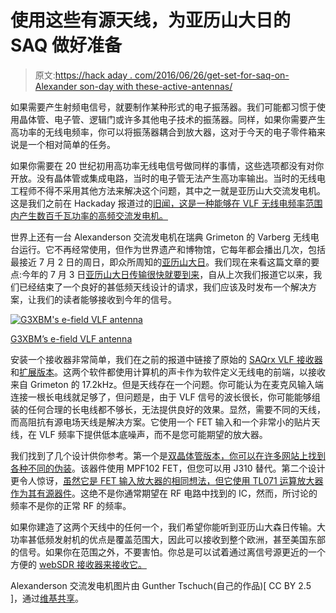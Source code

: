 # 使用这些有源天线，为亚历山大日的 SAQ 做好准备

> 原文:[https://hack aday . com/2016/06/26/get-set-for-saq-on-Alexander son-day with these-active-antennas/](https://hackaday.com/2016/06/26/get-set-for-saq-on-alexanderson-day-with-these-active-antennas/)

如果需要产生射频电信号，就要制作某种形式的电子振荡器。我们可能都习惯于使用晶体管、电子管、逻辑门或许多其他电子技术的振荡器。同样，如果你需要产生高功率的无线电频率，你可以将振荡器耦合到放大器，这对于今天的电子零件箱来说是一个相对简单的任务。

如果你需要在 20 世纪初用高功率无线电信号做同样的事情，这些选项都没有对你开放。没有晶体管或集成电路，当时的电子管无法产生高功率输出。当时的无线电工程师不得不采用其他方法来解决这个问题，其中之一就是亚历山大交流发电机。这是我们之前在 Hackaday 报道过的[旧闻，这是一种能够在 VLF 无线电频率范围内产生数百千瓦功率的高频交流发电机。](http://hackaday.com/2015/06/27/the-alexanderson-transmitter-very-low-frequency-radio-rides-again/)

世界上还有一台 Alexanderson 交流发电机在瑞典 Grimeton 的 Varberg 无线电台运行。它不再经常使用，但作为世界遗产和博物馆，它每年都会播出几次，包括最接近 7 月 2 日的周日，即众所周知的[亚历山大日](https://en.wikipedia.org/wiki/Alexanderson_Day)。我们现在来看这篇文章的要点:今年的 7 月 3 日[亚历山大日传输很快就要到来](http://alexander.n.se/reminder-of-grimeton-radiosaq-transmission/)，自从上次我们报道它以来，我们已经结束了一个良好的甚低频天线设计的请求，我们应该及时发布一个解决方案，让我们的读者能够接收到今年的信号。

[![G3XBM's e-field VLF antenna](../Images/a6ab0898c9e8c51d8887e2de250a1b5f.png)](https://hackaday.com/wp-content/uploads/2016/06/efp.jpg)

[G3XBM’s e-field VLF antenna](https://sites.google.com/site/g3xbmqrp3/antennas/efp)

安装一个接收器非常简单，我们在之前的报道中链接了原始的 [SAQrx VLF 接收器](https://sites.google.com/site/sm6lkm/saqrx/)和[扩展版本](https://sites.google.com/site/swljo30tb/)。这两个软件都使用计算机的声卡作为软件定义无线电的前端，以接收来自 Grimeton 的 17.2kHz。但是天线存在一个问题。你可能认为在麦克风输入端连接一根长电线就足够了，但问题是，由于 VLF 信号的波长很长，你可能能够组装的任何合理的长电线都不够长，无法提供良好的效果。显然，需要不同的天线，而高阻抗有源电场天线是解决方案。它使用一个 FET 输入和一个非常小的贴片天线，在 VLF 频率下提供低本底噪声，而不是您可能期望的放大器。

我们找到了几个设计供你参考。第一个是[双晶体管版本，你可以在许多网站上找到各种不同的伪装](https://sites.google.com/site/g3xbmqrp3/antennas/efp)。该器件使用 MPF102 FET，但您可以用 J310 替代。第二个设计更令人惊讶，[虽然它是 FET 输入放大器的相同想法，但它使用 TL071 运算放大器作为其有源器件](http://dl1dbc.net/SAQ/homebrew_e-field.html)。这绝不是你通常期望在 RF 电路中找到的 IC，然而，所讨论的频率不是你的正常 RF 的频率。

如果你建造了这两个天线中的任何一个，我们希望你能听到亚历山大森日传输。大功率甚低频发射机的优点是覆盖范围大，因此可以接收到整个欧洲，甚至美国东部的信号。如果你在范围之外，不要害怕。你总是可以试着通过离信号源更近的一个方便的 [webSDR 接收器来接收它。](http://websdr.ewi.utwente.nl:8901/)

Alexanderson 交流发电机图片由 Gunther Tschuch(自己的作品)[ CC BY 2.5 ]，通过[维基共享](https://commons.wikimedia.org/wiki/File:Alexanderson_Alternator.jpg)。